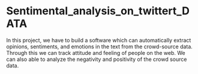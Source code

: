 # Sentimental_analysis_on_twittert_DATA
In this project, we have to build a software which can automatically extract opinions, sentiments, and emotions in the text from the crowd-source data. Through this we can track attitude and feeling of people on the web. We can also able to analyze the negativity and positivity of the crowd source data.
